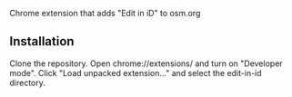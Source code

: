 Chrome extension that adds "Edit in iD" to osm.org

## Installation

Clone the repository. Open chrome://extensions/ and turn on "Developer mode".
Click "Load unpacked extension..." and select the edit-in-id directory.
